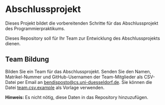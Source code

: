 # Abschlussprojekt

Dieses Projekt bildet die vorbereitenden Schritte für das Abschlussprojekt des Programmierpraktikums.

Dieses Repository soll für Ihr Team zur Entwicklung des Abschlussprojekts dienen.

## Team Bildung

Bilden Sie ein Team für das Abschlussprojekt. Senden Sie den Namen, Matrikel-Nummer und GitHub-Usernamen der Team-Mitglieder als CSV-Datei per Email an [bendisposto@cs.uni-duesseldorf.de](mailto:bendisposto@cs.uni-duesseldorf.de). 
Sie können die Datei [team.csv.example](./team.csv.example) als Vorlage verwenden. 

**Hinweis:** Es nicht nötig, diese Daten in das Repository hinzuzufügen.



